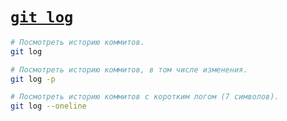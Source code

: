 # [`git log`](./index.md)

```bash
# Посмотреть историю коммитов.
git log

# Посмотреть историю коммитов, в том числе изменения.
git log -p

# Посмотреть историю коммитов с коротким логом (7 символов).
git log --oneline
```
